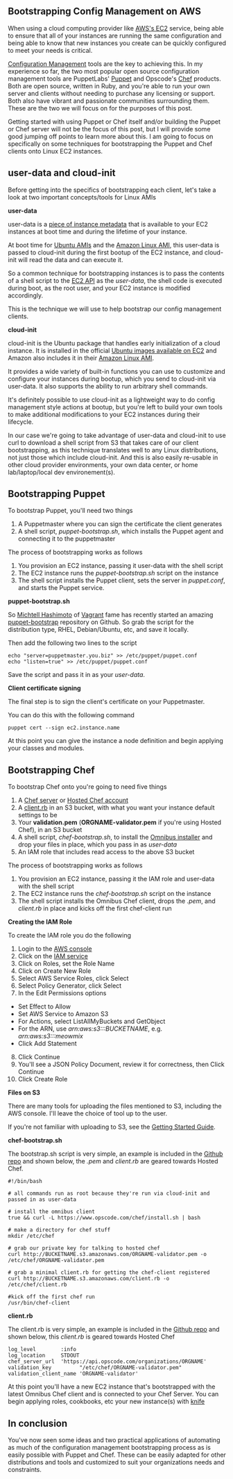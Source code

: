 Bootstrapping Config Management on AWS
--------------------------------------

When using a cloud computing provider like [AWS's EC2](https://aws.amazon.com/ec2/) service, being able to ensure that all of your instances are running the same configuration and being able to know that new instances you create can be quickly configured to meet your needs is critical. 

[Configuration Management](http://en.wikipedia.org/wiki/Configuration_management#Operating_System_configuration_management) tools are the key to achieving this. In my experience so far, the two most popular open source configuration management tools are PuppetLabs' [Puppet](http://puppetlabs.com/puppet/what-is-puppet/) and Opscode's [Chef](http://www.opscode.com/chef/) products. Both are open source, written in Ruby, and you're able to run your own server and clients without needing to purchase any licensing or support. Both also have vibrant and passionate communities surrounding them. These are the two we will focus on for the purposes of this post.

Getting started with using Puppet or Chef itself and/or building the Puppet or Chef server will not be the focus of this post, but I will provide some good jumping off points to learn more about this. I am going to focus on specifically on some techniques for bootstrapping the Puppet and Chef clients onto Linux EC2 instances.

user-data and cloud-init
------------------------

Before getting into the specifics of bootstrapping each client, let's take a look at two important concepts/tools for Linux AMIs

__user-data__

user-data is a [piece of instance metadata](http://docs.amazonwebservices.com/AWSEC2/latest/UserGuide/AESDG-chapter-instancedata.html) that is available to your EC2 instances at boot time and during the lifetime of your instance. 

At boot time for [Ubuntu AMIs](http://cloud-images.ubuntu.com/locator/ec2/) and the [Amazon Linux AMI](http://aws.amazon.com/amazon-linux-ami/), this user-data is passed to cloud-init during the first bootup of the EC2 instance, and cloud-init will read the data and can execute it.

So a common technique for bootstrapping instances is to pass the contents of a shell script to the [EC2 API](http://docs.amazonwebservices.com/AWSEC2/latest/CommandLineReference/ApiReference-cmd-RunInstances.html) as the _user-data_, the shell code is executed during boot, as the root user, and your EC2 instance is modified accordingly.

This is the technique we will use to help bootstrap our config management clients.

__cloud-init__

cloud-init is the Ubuntu package that handles early initialization of a cloud instance. It is installed in the official [Ubuntu images available on EC2](http://cloud-images.ubuntu.com/locator/ec2/) and Amazon also includes it in their [Amazon Linux AMI](http://aws.amazon.com/amazon-linux-ami/).

It provides a wide variety of built-in functions you can use to customize and configure your instances during bootup, which you send to cloud-init via user-data. It also supports the ability to run arbitrary shell commands.

It's definitely possible to use cloud-init as a lightweight way to do config management style actions at bootup, but you're left to build your own tools to make additional modifications to your EC2 instances during their lifecycle.

In our case we're going to take advantage of user-data and cloud-init to use curl to download a shell script from S3 that takes care of our client bootstrapping, as this technique translates well to any Linux distributions, not just those which include cloud-init. And this is also easily re-usable in other cloud provider environments, your own data center, or home lab/laptop/local dev environement(s).

Bootstrapping Puppet
--------------------

To bootstrap Puppet, you'll need two things

1. A Puppetmaster where you can sign the certificate the client generates
2. A shell script, _puppet-bootstrap.sh_, which installs the Puppet agent and connecting it to the puppetmaster

The process of bootstrapping works as follows

1. You provision an EC2 instance, passing it user-data with the shell script
2. The EC2 instance runs the _puppet-bootstrap.sh_ script on the instance
3. The shell script installs the Puppet client, sets the server in _puppet.conf_, and starts the Puppet service.

__puppet-bootstrap.sh__

So [Michtell Hashimoto](https://twitter.com/mitchellh) of [Vagrant](http://vagrantup.com) fame has recently started an amazing [puppet-bootstrap](https://github.com/hashicorp/puppet-bootstrap) repository on Github. So grab the script for the distribution type, RHEL,  Debian/Ubuntu, etc, and save it locally.

Then add the following two lines to the script

```
echo "server=puppetmaster.you.biz" >> /etc/puppet/puppet.conf
echo "listen=true" >> /etc/puppet/puppet.conf
```

Save the script and pass it in as your _user-data_.

__Client certificate signing__

The final step is to sign the client's certificate on your Puppetmaster.

You can do this with the following command

	puppet cert --sign ec2.instance.name

At this point you can give the instance a node definition and begin applying your classes and modules.

Bootstrapping Chef
------------------

To bootstrap Chef onto you're going to need five things

1. A [Chef server](http://wiki.opscode.com/display/chef/Chef+Server) or [Hosted Chef account](http://www.opscode.com/hosted-chef/)
2. A [client.rb](http://wiki.opscode.com/display/chef/Installing+Chef+Client+on+Ubuntu+or+Debian#InstallingChefClientonUbuntuorDebian-Configurechefclient) in an S3 bucket, with what you want your instance default settings to be
3. Your __validation.pem__ (__ORGNAME-validator.pem__ if you're using Hosted Chef), in an S3 bucket
4. A shell script, _chef-bootstrap.sh_, to install the [Omnibus installer]() and drop your files in place, which you pass in as _user-data_
5. An IAM role that includes read access to the above S3 bucket

The process of bootstrapping works as follows

1. You provision an EC2 instance, passing it the IAM role and user-data with the shell script
2. The EC2 instance runs the _chef-bootstrap.sh_ script on the instance
3. The shell script installs the Omnibus Chef client, drops the _.pem_, and _client.rb_ in place and kicks off the first chef-client run

__Creating the IAM Role__

To create the IAM role you do the following

1. Login to the [AWS console](https://console.aws.amazon.com)
2. Click on the [IAM service](https://console.aws.amazon.com/iam/home)
3. Click on Roles, set the Role Name
4. Click on Create New Role
5. Select AWS Service Roles, click Select
6. Select Policy Generator, click Select
7. In the Edit Permissions options
  * Set Effect to Allow
  * Set AWS Service to Amazon S3
  * For Actions, select ListAllMyBuckets and GetObject
  * For the ARN, use _arn:aws:s3:::BUCKETNAME_, e.g. _arn:aws:s3:::meowmix_
  * Click Add Statement
8. Click Continue
9. You'll see a JSON Policy Document, review it for correctness, then Click Continue
10. Click Create Role

__Files on S3__

There are many tools for uploading the files mentioned to S3, including the AWS console. I'll leave the choice of tool up to the user.

If you're not familiar with uploading to S3, see the [Getting Started Guide](http://docs.amazonwebservices.com/AmazonS3/latest/gsg/CreatingABucket.html).

__chef-bootstrap.sh__

The bootstrap.sh script is very simple, an example is included in the [Github repo](https://github.com/solarce/awsadvent2012) and shown below, the _.pem_ and _client.rb_ are geared towards Hosted Chef.

	#!/bin/bash

	# all commands run as root because they're run via cloud-init and passed in as user-data

	# install the omnibus client
	true && curl -L https://www.opscode.com/chef/install.sh | bash

	# make a directory for chef stuff
	mkdir /etc/chef

	# grab our private key for talking to hosted chef
	curl http://BUCKETNAME.s3.amazonaws.com/ORGNAME-validator.pem -o /etc/chef/ORGNAME-validator.pem

	# grab a minimal client.rb for getting the chef-client registered
	curl http://BUCKETNAME.s3.amazonaws.com/client.rb -o /etc/chef/client.rb

	#kick off the first chef run
	/usr/bin/chef-client

__client.rb__

The client.rb is very simple, an example is included in the [Github repo](https://github.com/solarce/awsadvent2012) and shown below, this _client.rb_ is geared towards Hosted Chef

	log_level        :info
	log_location     STDOUT
	chef_server_url  'https://api.opscode.com/organizations/ORGNAME'
	validation_key         "/etc/chef/ORGNAME-validator.pem"
	validation_client_name 'ORGNAME-validator'

At this point you'll have a new EC2 instance that's bootstrapped with the latest Omnibus Chef client and is connected to your Chef Server. You can begin applying roles, cookbooks, etc your new instance(s) with [knife](http://wiki.opscode.com/display/chef/Knife)

In conclusion
-------------

You've now seen some ideas and two practical applications of automating as much of the configuration management bootstrapping process as is easily possible with Puppet and Chef. These can be easily adapted for other distributions and tools and customized to suit your organizations needs and constraints.



